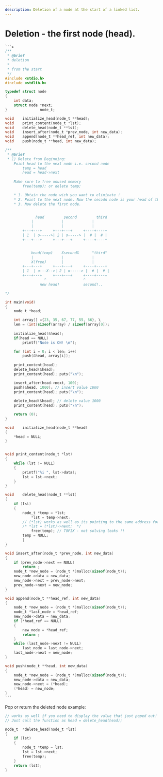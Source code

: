 ```yaml
---
description: Deletion of a node at the start of a linked list.
---
```


# Deletion - the first node (head).

````c
```c
/**
 * @brief 
 * deletion 
 * 
 * from the start 
 */
#include <stdio.h>
#include <stdlib.h>

typedef struct node
{
	int data;
	struct node *next;
}				node_t;

void	initialize_head(node_t **head);
void	print_content(node_t *lst);
void	delete_head(node_t **lst);
void	insert_after(node_t *prev_node, int new_data);
void	append(node_t **head_ref, int new_data);
void	push(node_t **head, int new_data);

/**
 * @brief 
 * 1) Delete from Beginning:
	Point head to the next node i.e. second node
    	temp = head
    	head = head->next
    
	Make sure to free unused memory
    	free(temp); or delete temp;

	* 1. Obtain the node wich you want to eliminate !
	* 2. Point to the next node. Now the secodn node is your head of the list. 
	* 3. Now delete the first node.


		      head         second         third
			|             |             |
			|             |             |
		+---+---+     +---+---+     +----+----+
		| 1  | o----->| 2 | o-----> |  # |  # |
		+---+---+     +---+---+     +----+----+ 


		    head(temp)    XsecondX      "third"
			|             |             |
			X(free)       |             |
		+---+---+     +---+---+     +----+----+
		| 1  | o---X-->| 2 | o-----> |  # |  # |
		+---+---+     +---+---+     +----+----+    
				  ^					^
				new head!			second!..   

*/

int main(void)
{
	node_t *head;

	int array[] ={23, 35, 67, 77, 55, 66}, \
	len = (int)sizeof(array) / sizeof(array[0]);
	
	initialize_head(&head);
	if(head == NULL)
		printf("Node is ON! \n");

	for (int i = 0; i < len; i++)
		push(&head, array[i]);
	
	print_content(head);
	delete_head(&head);
	print_content(head); puts("\n");

	insert_after(head->next, 100);
	push(&head, 1000); // insert value 1000
	print_content(head); puts("\n");
	
	delete_head(&head); // delete value 1000
	print_content(head); puts("\n");

	return (0);
}

void	initialize_head(node_t **head)
{
	*head = NULL;
}


void print_content(node_t *lst)
{
	while (lst != NULL)
	{
		printf("%i ", lst->data);
		lst = lst->next;
	}
}

void	delete_head(node_t **lst)
{
	if (lst) 
	{
		node_t *temp = *lst;
     		*lst = temp->next;
		// (*lst) works as well as its pointing to the same address for next value 42  in this case !
		/* *lst = (*lst)->next;  */
    		free(temp); // TOFIX - not solving leaks !! 
		temp = NULL;
    	}
}

void insert_after(node_t *prev_node, int new_data)
{
	if (prev_node->next == NULL)
		return ;
	node_t *new_node = (node_t *)malloc(sizeof(node_t));
	new_node->data = new_data;
	new_node->next = prev_node->next;
	prev_node->next = new_node;
}

void append(node_t **head_ref, int new_data)
{
	node_t *new_node = (node_t *)malloc(sizeof(node_t));
	node_t *last_node = *head_ref;
	new_node->data = new_data;
	if (*head_ref == NULL)
	{
		new_node = *head_ref;
		return ;
	}
	while (last_node->next != NULL)
		last_node = last_node->next;
	last_node->next = new_node;
}

void push(node_t **head, int new_data)
{
	node_t *new_node = (node_t *)malloc(sizeof(node_t));
	new_node->data = new_data;
	new_node->next = (*head);
	(*head) = new_node;
}
```
````

Pop or return the deleted node example:

```c
// works as well if you need to display the value that just poped out! 
// Just call the function as head = delete_head(head);

node_t	*delete_head(node_t *lst) 
{
	if (lst) 
	{
		node_t *temp = lst;
		lst = lst->next;
		free(temp);
	}
	return (lst);
}
```

